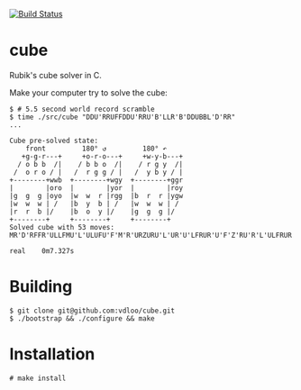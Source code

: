 [![Build Status](https://travis-ci.org/vdloo/cube.svg?branch=master)](https://travis-ci.org/vdloo/cube)

cube
====

Rubik's cube solver in C.

Make your computer try to solve the cube:
```
$ # 5.5 second world record scramble
$ time ./src/cube "DDU'RRUFFDDU'RRU'B'LLR'B'DDUBBL'D'RR"
...

Cube pre-solved state: 
    front         180° ↺         180° ↶
   +g-g-r---+     +o-r-o---+     +w-y-b---+ 
  / o b b  /|    / b b o  /|    / r g y  /| 
 /  o r o / |   /  r g g / |   /  y b y / | 
+--------+wwb  +--------+wgy  +--------+ggr 
|        |oro  |        |yor  |        |roy 
|g  g  g |oyo  |w  w  r |rgg  |b  r  r |ygw 
|w  w  w | /   |b  y  b | /   |w  w  w | /  
|r  r  b |/    |b  o  y |/    |g  g  g |/   
+--------+     +--------+     +--------+    
Solved cube with 53 moves: MR'D'RFFR'ULLFMU'L'ULUFU'F'M'R'URZURU'L'UR'U'LFRUR'U'F'Z'RU'R'L'ULFRUR'U'F'URU'R'U'F'UFR'RUR'URUUR'UFRUR'U'F'REURU'R'U'F'UFFRUR'U'F'U'L'ULUFU'F'E'UU'L'ULUFU'F'FRUR'U'F'FRUR'U'F'URUR'URUUR'UUURUR'URUUR'UFRUR'U'F'FRUR'U'F'FRUR'U'F'URU'L'UR'U'LF'URU'L'UR'U'LFX

real    0m7.327s
```

# Building
```
$ git clone git@github.com:vdloo/cube.git
$ ./bootstrap && ./configure && make
```

# Installation
```
# make install
```
